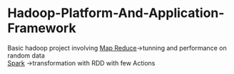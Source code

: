 # Hadoop-Platform-And-Application-Framework
Basic hadoop project involving 
[Map Reduce](https://github.com/eclipse707/Hadoop-Platform-And-Application-Framework/tree/master/map-reduce)->tunning and performance on random data  
[Spark](https://github.com/eclipse707/Hadoop-Platform-And-Application-Framework/tree/master/spark) ->transformation with RDD with few Actions 
